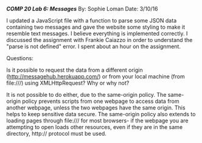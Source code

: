 ***COMP 20 Lab 6: Messages***
By: Sophie Loman
Date: 3/10/16

I updated a JavaScript file with a function to parse some JSON data containing two messages and gave the website some styling to make it resemble text messages. I believe everything is implemented correctly. I discussed the assignment with Frankie Caiazzo in order to understand the "parse is not defined" error. I spent about an hour on the assignment.

Questions:

Is it possible to request the data from a different origin (http://messagehub.herokuapp.com/) or from your local machine (from file:///) using XMLHttpRequest? Why or why not?

It is not possible to do either, due to the same-origin policy. The same-origin policy prevents scripts from one webpage to access data from another webpage, unless the two webpages have the same origin. This helps to keep sensitive data secure. The same-origin policy also extends to loading pages through file:/// for most browsers- if the webpage you are attempting to open loads other resources, even if they are in the same directory, http:// protocol must be used. 
